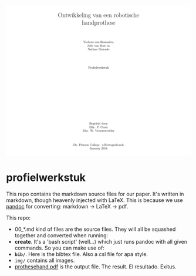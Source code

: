 ![pws](img/screenshot.png)

# profielwerkstuk
This repo contains the markdown source files for our paper. It's written in markdown, though heavenly injected with LaTeX. 
This is because we use [pandoc](http://pandoc.org) for converting: markdown -> LaTeX -> pdf.

This repo:
- 00_*.md kind of files are the source files. They will all be squashed together and converted when running:
- **create**. It's a 'bash script' (well...) which just runs pandoc with all given commands. So you can make use of:
- **`bib/`**. Here is the bibtex file. Also a csl file for apa style.
- `img/` contains all images.
- [prothesehand.pdf](https://github.com/3PMAP/profielwerkstuk/blob/master/prothesehand.pdf) is the output file. The result. El resultado. Exitus.
